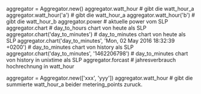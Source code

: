 aggregator = Aggregator.new()
aggregator.watt_hour # gibt die watt_hour_a
aggregator.watt_hour('a') # gibt die watt_hour_a
aggregator.watt_hour('b') # gibt die watt_hour_b
aggregator.power # aktuelle power vom SLP
aggregator.chart # day_to_hours chart von heute als SLP
aggregator.chart('day_to_minutes') # day_to_minutes chart von heute als SLP
aggregator.chart('day_to_minutes', 'Mon, 02 May 2016 18:32:39 +0200') # day_to_minutes chart von history als SLP
aggregator.chart('day_to_minutes', '1462206798') # day_to_minutes chart von history in unixtime als SLP
aggregator.forcast # jahresverbrauch hochrechnung in watt_hour


aggregator = Aggregator.new(['xxx', 'yyy'])
aggregator.watt_hour # gibt die summierte watt_hour_a beider metering_points zuruck.
